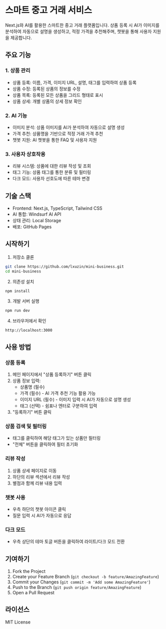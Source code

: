 # 스마트 중고 거래 서비스

Next.js와 AI를 활용한 스마트한 중고 거래 플랫폼입니다. 상품 등록 시 AI가 이미지를 분석하여 자동으로 설명을 생성하고, 적정 가격을 추천해주며, 챗봇을 통해 사용자 지원을 제공합니다.

## 주요 기능

### 1. 상품 관리
- 상품 등록: 이름, 가격, 이미지 URL, 설명, 태그를 입력하여 상품 등록
- 상품 수정: 등록된 상품의 정보를 수정
- 상품 목록: 등록된 모든 상품을 그리드 형태로 표시
- 상품 상세: 개별 상품의 상세 정보 확인

### 2. AI 기능
- 이미지 분석: 상품 이미지를 AI가 분석하여 자동으로 설명 생성
- 가격 추천: 상품명을 기반으로 적정 거래 가격 추천
- 챗봇 지원: AI 챗봇을 통한 FAQ 및 사용자 지원

### 3. 사용자 상호작용
- 리뷰 시스템: 상품에 대한 리뷰 작성 및 조회
- 태그 기능: 상품 태그를 통한 분류 및 필터링
- 다크 모드: 사용자 선호도에 따른 테마 변경

## 기술 스택

- Frontend: Next.js, TypeScript, Tailwind CSS
- AI 통합: Windsurf AI API
- 상태 관리: Local Storage
- 배포: GitHub Pages

## 시작하기

1. 저장소 클론
```bash
git clone https://github.com/lxuzin/mini-business.git
cd mini-business
```

2. 의존성 설치
```bash
npm install
```

3. 개발 서버 실행
```bash
npm run dev
```

4. 브라우저에서 확인
```
http://localhost:3000
```

## 사용 방법

### 상품 등록
1. 메인 페이지에서 "상품 등록하기" 버튼 클릭
2. 상품 정보 입력:
   - 상품명 (필수)
   - 가격 (필수) - AI 가격 추천 기능 활용 가능
   - 이미지 URL (필수) - 이미지 입력 시 AI가 자동으로 설명 생성
   - 태그 (선택) - 쉼표나 엔터로 구분하여 입력
3. "등록하기" 버튼 클릭

### 상품 검색 및 필터링
- 태그를 클릭하여 해당 태그가 있는 상품만 필터링
- "전체" 버튼을 클릭하여 필터 초기화

### 리뷰 작성
1. 상품 상세 페이지로 이동
2. 하단의 리뷰 섹션에서 리뷰 작성
3. 별점과 함께 리뷰 내용 입력

### 챗봇 사용
- 우측 하단의 챗봇 아이콘 클릭
- 질문 입력 시 AI가 자동으로 응답

### 다크 모드
- 우측 상단의 테마 토글 버튼을 클릭하여 라이트/다크 모드 전환

## 기여하기

1. Fork the Project
2. Create your Feature Branch (`git checkout -b feature/AmazingFeature`)
3. Commit your Changes (`git commit -m 'Add some AmazingFeature'`)
4. Push to the Branch (`git push origin feature/AmazingFeature`)
5. Open a Pull Request

## 라이선스

MIT License
